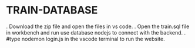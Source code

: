 # TRAIN-DATABASE 

. Download the zip file and open the files in vs code.
. Open the train.sql file in workbench and run use database nodejs to connect with the backend.
. #type nodemon login.js in the vscode terminal to run the website.
